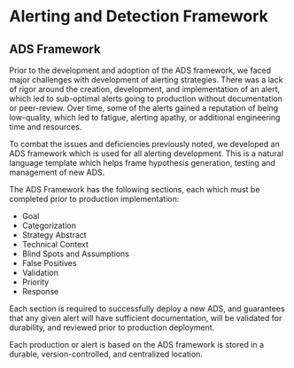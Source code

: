 # Alerting and Detection Framework

## ADS Framework
Prior to the development and adoption of the ADS framework, we faced major challenges with development of alerting strategies. There was a lack of rigor around the creation, development, and implementation of an 
alert, which led to sub-optimal alerts going to production without documentation or peer-review. Over time, some of the alerts gained a reputation of being low-quality, which led to fatigue, alerting apathy,
or additional engineering time and resources.

To combat the issues and deficiencies previously noted, we developed an ADS framework which is used for all alerting development. This is a natural language template which helps frame hypothesis generation, testing
and management of new ADS.

The ADS Framework has the following sections, each which must be completed prior to production implementation:

* Goal
* Categorization
* Strategy Abstract
* Technical Context
* Blind Spots and Assumptions
* False Positives
* Validation
* Priority
* Response

Each section is required to successfully deploy a new ADS, and guarantees that any given alert will have sufficient documentation, will be validated for durability, and reviewed prior to production deployment.

Each production or alert is based on the ADS framework is stored in a durable, version-controlled, and centralized location.
